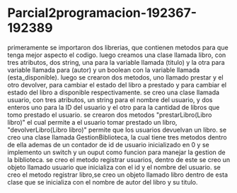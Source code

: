 
# Parcial2programacion-192367-192389
primeramente se importaron dos librerias, que contienen metodos para que tenga mejor aspecto el codigo.
luego creamos una clase llamada libro, con tres atributos, dos string, una para  la variable llamada (titulo) y la otra para  variable llamada para (autor) y un boolean con la variable llamada (esta_disponible).
luego se crearon dos metodos, uno llamado prestar y el otro devolver, para cambiar el estado del libro a prestado y para cambiar el estado del libro a disponible respectivamente.
se creo una clase llamada usuario, con tres atributos, un string para el nombre del usuario, y dos enteros uno para la ID del usuario y el otro para la cantidad de libros que tomo prestado el usuario.
se crearon dos metodos "prestarLibro(Libro libro)" el cual permite a el usuario tomar prestado un libro, "devolverLibro(Libro libro)" permite que los usuarios devuelvan un libro.
se creo una clase llamada GestionBiblioteca, la cual tiene tres metodos dentro de ella ademas de un contador de id de usuario inicializado en 0 y se implemento un switch y un ouput como funcion para manejar la gestion de la biblioteca.
se creo el metodo registrar usuarios, dentro de este se creo un objeto llamado usuario que inicializa con el id y el nombre del usuario.
se creo el metodo registrar libro,se creo un objeto llamado libro dentro de esta clase que se inicializa con el nombre de autor del libro y su titulo.
